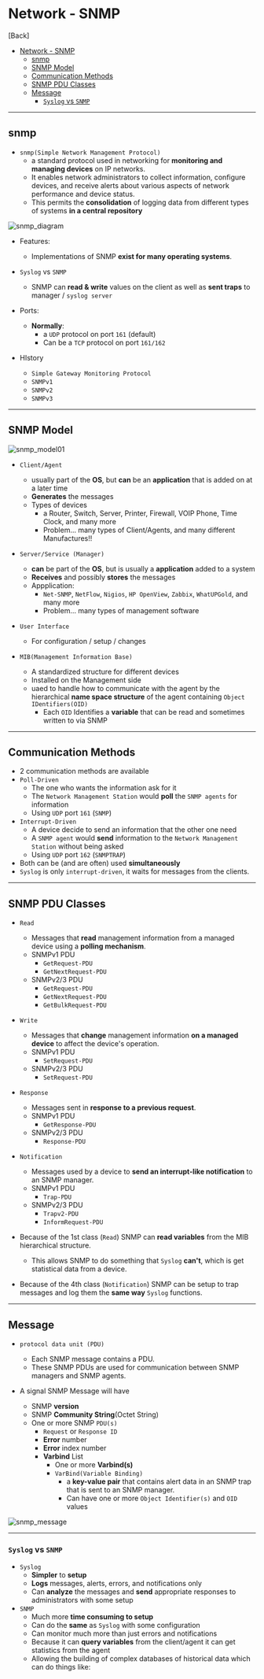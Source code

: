 # Network - SNMP

[Back]

- [Network - SNMP](#network---snmp)
  - [snmp](#snmp)
  - [SNMP Model](#snmp-model)
  - [Communication Methods](#communication-methods)
  - [SNMP PDU Classes](#snmp-pdu-classes)
  - [Message](#message)
    - [`Syslog` vs `SNMP`](#syslog-vs-snmp)

---

## snmp

- `snmp(Simple Network Management Protocol)`
  - a standard protocol used in networking for **monitoring and managing devices** on IP networks.
  - It enables network administrators to collect information, configure devices, and receive alerts about various aspects of network performance and device status.
  - This permits the **consolidation** of logging data from different types of systems **in a central repository**

![snmp_diagram](./pic/snmp_diagram01.png)

- Features:

  - Implementations of SNMP **exist for many operating systems**.

- `Syslog` vs `SNMP`

  - SNMP can **read & write** values on the client as well as **sent traps** to manager / `syslog server`

- Ports:

  - **Normally**:
    - a `UDP` protocol on port `161` (default)
    - Can be a `TCP` protocol on port `161/162`

- HIstory
  - `Simple Gateway Monitoring Protocol`
  - `SNMPv1`
  - `SNMPv2`
  - `SNMPv3`

---

## SNMP Model

![snmp_model01](./pic/snmp_model01.png)

- `Client/Agent`
  - usually part of the **OS**, but **can** be an **application** that is added on at a later time
  - **Generates** the messages
  - Types of devices
    - a Router, Switch, Server, Printer, Firewall, VOIP Phone, Time Clock, and many more
    - Problem… many types of Client/Agents, and many different Manufactures!!
- `Server/Service (Manager)`
  - **can** be part of the **OS**, but is usually a **application** added to a system
  - **Receives** and possibly **stores** the messages
  - Appplication:
    - `Net-SNMP`, `NetFlow`, `Nigios`, `HP OpenView`, `Zabbix`, `WhatUPGold`, and many more
    - Problem… many types of management software
- `User Interface`

  - For configuration / setup / changes

- `MIB(Management Information Base)`
  - A standardized structure for different devices
  - Installed on the Management side
  - uaed to handle how to communicate with the agent by the hierarchical **name space structure** of the agent containing `Object IDentifiers(OID)`
    - Each `OID` Identifies a **variable** that can be read and sometimes written to via SNMP

---

## Communication Methods

- 2 communication methods are available
- `Poll-Driven`
  - The one who wants the information ask for it
  - The `Network Management Station` would **poll** the `SNMP agents` for information
  - Using `UDP` port `161` (`SNMP`)
- `Interrupt-Driven`
  - A device decide to send an information that the other one need
  - A `SNMP agent` would **send** information to the `Network Management Station` without being asked
  - Using `UDP` port `162` (`SNMPTRAP`)
- Both can be (and are often) used **simultaneously**
- `Syslog` is only `interrupt-driven`, it waits for messages from the clients.

---

## SNMP PDU Classes

- `Read`
  - Messages that **read** management information from a managed device using a **polling mechanism**.
  - SNMPv1 PDU
    - `GetRequest-PDU`
    - `GetNextRequest-PDU`
  - SNMPv2/3 PDU
    - `GetRequest-PDU`
    - `GetNextRequest-PDU`
    - `GetBulkRequest-PDU`
- `Write`
  - Messages that **change** management information **on a managed device** to affect the device's operation.
  - SNMPv1 PDU
    - `SetRequest-PDU`
  - SNMPv2/3 PDU
    - `SetRequest-PDU`
- `Response`
  - Messages sent in **response to a previous request**.
  - SNMPv1 PDU
    - `GetResponse-PDU`
  - SNMPv2/3 PDU
    - `Response-PDU`
- `Notification`

  - Messages used by a device to **send an interrupt-like notification** to an SNMP manager.
  - SNMPv1 PDU
    - `Trap-PDU`
  - SNMPv2/3 PDU
    - `Trapv2-PDU`
    - `InformRequest-PDU`

- Because of the 1st class (`Read`) SNMP can **read variables** from the MIB hierarchical structure.
  - This allows SNMP to do something that `Syslog` **can't**, which is get statistical data from a device.
- Because of the 4th class (`Notification`) SNMP can be setup to trap messages and log them the **same way** `Syslog` functions.

---

## Message

- `protocol data unit (PDU)`

  - Each SNMP message contains a PDU.
  - These SNMP PDUs are used for communication between SNMP managers and SNMP agents.

- A signal SNMP Message will have
  - SNMP **version**
  - SNMP **Community String**(Octet String)
  - One or more SNMP `PDU(s)`
    - `Request` or `Response ID`
    - **Error** number
    - **Error** index number
    - **Varbind** List
      - One or more **Varbind(s)**
      - `VarBind(Variable Binding)`
        - a **key-value pair** that contains alert data in an SNMP trap that is sent to an SNMP manager.
        - Can have one or more `Object Identifier(s)` and `OID` values

![snmp_message](./pic/snmp_message.png)

---

### `Syslog` vs `SNMP`

- `Syslog`
  - **Simpler** to **setup**
  - **Logs** messages, alerts, errors, and notifications only
  - Can **analyze** the messages and **send** appropriate responses to administrators with some setup
- `SNMP`
  - Much more **time consuming to setup**
  - Can do the **same** as `Syslog` with some configuration
  - Can monitor much more than just errors and notifications
  - Because it can **query variables** from the client/agent it can get statistics from the agent
  - Allowing the building of complex databases of historical data which can do things like:
